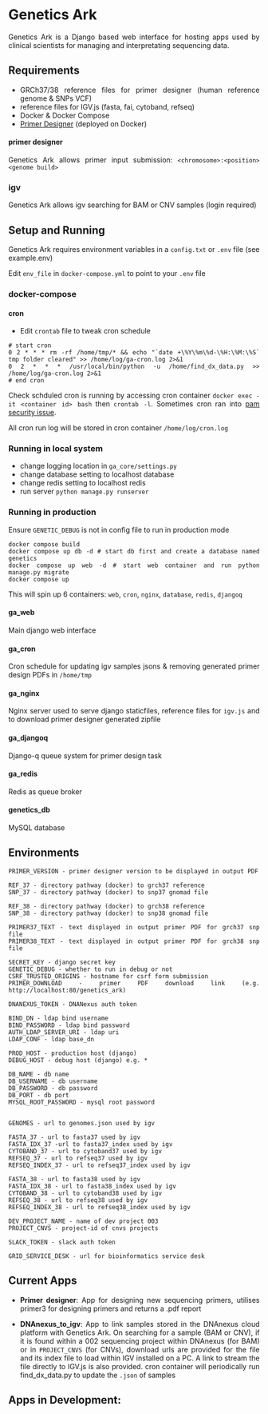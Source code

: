 <div style="text-align: justify">

# Genetics Ark

Genetics Ark is a Django based web interface for hosting apps used by clinical scientists for managing and interpretating sequencing data.

## Requirements

- GRCh37/38 reference files for primer designer (human reference genome & SNPs VCF)
- reference files for IGV.js (fasta, fai, cytoband, refseq)
- Docker & Docker Compose
- [Primer Designer](https://github.com/eastgenomics/primer_designer) (deployed on Docker)

#### primer designer
Genetics Ark allows primer input submission: `<chromosome>:<position> <genome build>`

### igv
Genetics Ark allows igv searching for BAM or CNV samples (login required)

  
## Setup and Running 

Genetics Ark requires environment variables in a `config.txt` or `.env` file (see example.env)
  
Edit `env_file` in `docker-compose.yml` to point to your `.env` file

### docker-compose

#### cron
- Edit `crontab` file to tweak cron schedule
```
# start cron
0 2 * * * rm -rf /home/tmp/* && echo "`date +\%Y\%m\%d-\%H:\%M:\%S` tmp folder cleared" >> /home/log/ga-cron.log 2>&1
0 2 * * * /usr/local/bin/python -u /home/find_dx_data.py >> /home/log/ga-cron.log 2>&1
# end cron
```
Check schduled cron is running by accessing cron container `docker exec -it <container id> bash` then `crontab -l`. Sometimes cron ran into [pam security issue](https://stackoverflow.com/questions/21926465/issues-running-cron-in-docker-on-different-hosts). 

All cron run log will be stored in cron container `/home/log/cron.log`

### Running in local system
- change logging location in `ga_core/settings.py`
- change database setting to localhost database
- change redis setting to localhost redis
- run server `python manage.py runserver`

### Running in production
Ensure `GENETIC_DEBUG` is not in config file to run in production mode
```
docker compose build
docker compose up db -d # start db first and create a database named genetics
docker compose up web -d # start web container and run python manage.py migrate
docker compose up
```
This will spin up 6 containers: `web`, `cron`, `nginx`, `database`, `redis`, `djangoq`

#### ga_web
Main django web interface

#### ga_cron
Cron schedule for updating igv samples jsons & removing generated primer design PDFs in `/home/tmp`

#### ga_nginx
Nginx server used to serve django staticfiles, reference files for `igv.js` and to download primer designer generated zipfile

#### ga_djangoq
Django-q queue system for primer design task

#### ga_redis
Redis as queue broker

#### genetics_db
MySQL database

## Environments
```
PRIMER_VERSION - primer designer version to be displayed in output PDF

REF_37 - directory pathway (docker) to grch37 reference
SNP_37 - directory pathway (docker) to snp37 gnomad file

REF_38 - directory pathway (docker) to grch38 reference
SNP_38 - directory pathway (docker) to snp38 gnomad file

PRIMER37_TEXT - text displayed in output primer PDF for grch37 snp file
PRIMER38_TEXT - text displayed in output primer PDF for grch38 snp file

SECRET_KEY - django secret key
GENETIC_DEBUG - whether to run in debug or not
CSRF_TRUSTED_ORIGINS - hostname for csrf form submission
PRIMER_DOWNLOAD - primer PDF download link (e.g. http://localhost:80/genetics_ark)

DNANEXUS_TOKEN - DNANexus auth token

BIND_DN - ldap bind username
BIND_PASSWORD - ldap bind password
AUTH_LDAP_SERVER_URI - ldap uri
LDAP_CONF - ldap base_dn

PROD_HOST - production host (django)
DEBUG_HOST - debug host (django) e.g. *

DB_NAME - db name
DB_USERNAME - db username
DB_PASSWORD - db password
DB_PORT - db port
MYSQL_ROOT_PASSWORD - mysql root password


GENOMES - url to genomes.json used by igv

FASTA_37 - url to fasta37 used by igv
FASTA_IDX_37 -url to fasta37_index used by igv
CYTOBAND_37 - url to cytoband37 used by igv
REFSEQ_37 - url to refseq37 used by igv
REFSEQ_INDEX_37 - url to refseq37_index used by igv

FASTA_38 - url to fasta38 used by igv
FASTA_IDX_38 - url to fasta38_index used by igv
CYTOBAND_38 - url to cytoband38 used by igv
REFSEQ_38 - url to refseq38 used by igv
REFSEQ_INDEX_38 - url to refseq38_index used by igv

DEV_PROJECT_NAME - name of dev project 003
PROJECT_CNVS - project-id of cnvs projects

SLACK_TOKEN - slack auth token

GRID_SERVICE_DESK - url for bioinformatics service desk
```

## Current Apps

 - **Primer designer**: App for designing new sequencing primers, utilises primer3 for designing primers and returns a .pdf report
  
 - **DNAnexus_to_igv**: App to link samples stored in the DNAnexus cloud platform with Genetics Ark. On searching for a sample (BAM or CNV), if it is found within a 002 sequencing project within DNAnexus (for BAM) or in `PROJECT_CNVS` (for CNVs), download urls are provided for the file and its index file to load within IGV installed on a PC. A link to stream the file directly to IGV.js is also provided. cron container will periodically run find_dx_data.py to update the `.json` of samples
  
## Apps in Development:

